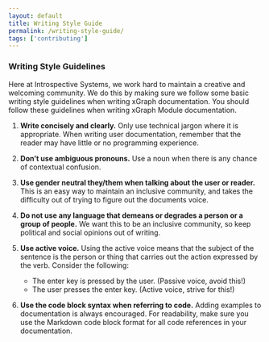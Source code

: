 ```yaml
---
layout: default
title: Writing Style Guide
permalink: /writing-style-guide/
tags: ['contributing']
---
```


### Writing Style Guidelines
Here at Introspective Systems, we work hard to maintain a creative and welcoming community. We do this by 
making sure we follow some basic writing style guidelines when writing xGraph documentation. You should 
follow these guidelines when writing xGraph Module documentation.

1. **Write concisely and clearly.** Only use technical jargon where it is appropriate. When writing user 
documentation, remember that the reader may have little or no programming experience.

2. **Don’t use ambiguous pronouns.** Use a noun when there is any chance of contextual confusion.

3. **Use gender neutral they/them when talking about the user or reader.**  This is an easy way to maintain 
an inclusive community, and takes the difficulty out of trying to figure out the documents voice.

4. **Do not use any language that demeans or degrades a person or a group of people.** We want this to be an 
inclusive community, so keep political and social opinions out of writing.

5. **Use active voice.** Using the active voice means that the subject of the sentence is the person or thing 
that carries out the action expressed by the verb. Consider the following: 
    * The enter key is pressed by the user. (Passive voice, avoid this!)
    * The user presses the enter key. (Active voice, strive for this!)

6. **Use the code block syntax when referring to code.** Adding examples to documentation is always 
encouraged. For readability, make sure you use the Markdown code block format for all code references in your 
documentation. 
